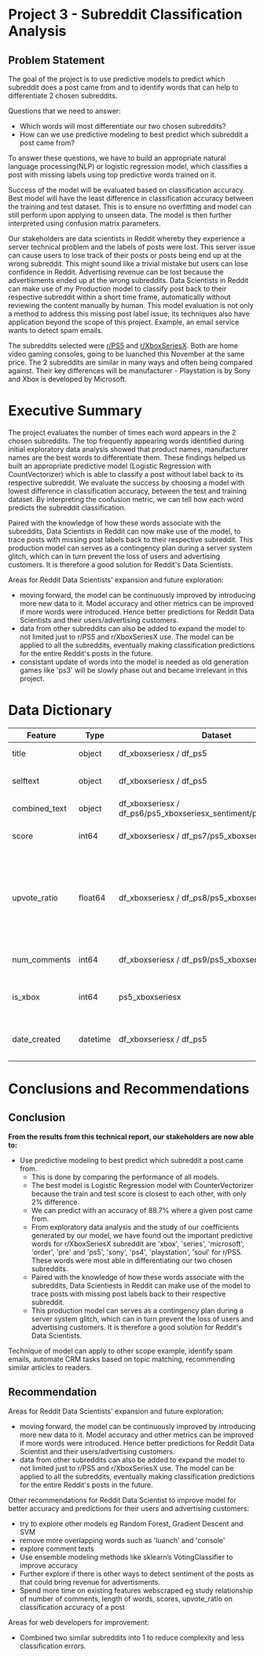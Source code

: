 # Project 3 - Subreddit Classification Analysis


## Problem Statement

The goal of the project is to use predictive models to predict which subreddit does a post came from and to identify words that can help to differentiate 2 chosen subreddits.
 
Questions that we need to answer:
- Which words will most differentiate our two chosen subreddits?
- How can we use predictive modeling to best predict which subreddit a post came from?

To answer these questions, we have to build an appropriate natural language processing(NLP) or logistic regression model, which classifies a post with missing labels using top predictive words trained on it.

Success of the model will be evaluated based on classification accuracy. Best model will have the least difference in classification accuracy between the training and test dataset. This is to ensure no overfitting and model can still perform upon applying to unseen data. The model is then further interpreted using confusion matrix parameters.

Our stakeholders are data scientists in Reddit whereby they experience a server technical problem and the labels of posts were lost. This server issue can cause users to lose track of their posts or posts being end up at the wrong subreddit. This might sound like a trivial mistake but users can lose confidence in Reddit. Advertising revenue can be lost because the advertisments ended up at the wrong subreddits. Data Scientists in Reddit can make use of my Production model to classify post back to their respective subreddit within a short time frame, automatically without reviewing the content manually by human. This model evaluation is not only a method to address this missing post label issue, its techniques also have application beyond the scope of this project. Example, an email service wants to detect spam emails.

The subreddits selected were [r/PS5](urlhttps://www.reddit.com/r/PS5/) and [r/XboxSeriesX](urlhttps://www.reddit.com/r/XboxSeriesX). Both are home video gaming consoles, going to be luanched this November at the same price. The 2 subreddits are similar in many ways and often being compared against. Their key differences will be manufacturer - Playstation is by Sony and Xbox is developed by Microsoft.


# Executive Summary

The project evaluates the number of times each word appears in the 2 chosen subreddits. The top frequently appearing words identified during initial exploratory data analysis showed that product names, manufacturer names are the best words to differentiate them. These findings helped us built an appropriate predictive model (Logistic Regression with CountVectorizer) which is able to classify a post without label back to its respective subreddit. We evaluate the success by choosing a model with lowest difference in classification accuracy, between the test and training dataset. By interpreting the confusion metric, we can tell how each word predicts the subreddit classification.

Paired with the knowledge of how these words associate with the subreddits, Data Scientists in Reddit can now make use of the model, to trace posts with missing post labels back to their respective subreddit. This production model can serves as a contingency plan during a server system glitch, which can in turn prevent the loss of users and advertising customers. It is therefore a good solution for Reddit's Data Scientists.

Areas for Reddit Data Scientists' expansion and future exploration:
- moving forward, the model can be continuously improved by introducing more new data to it. Model accuracy and other metrics can be improved if more words were introduced. Hence better predictions for Reddit Data Scientists and their users/advertising customers.
- data from other subreddits can also be added to expand the model to not limited just to r/PS5 and r/XboxSeriesX use. The model can be applied to all the subreddits, eventually making classification predictions for the entire Reddit's posts in the future.
- consistant update of words into the model is needed as old generation games like 'ps3' will be slowly phase out and became irrelevant in this project. 


# Data Dictionary

| Feature 	| Type 	| Dataset 	| Description 	|
|-	|-	|-	|-	|
| title 	| object 	| df_xboxseriesx / df_ps5 	| title of each   reddit post 	|
| selftext 	| object 	| df_xboxseriesx / df_ps5 	| body text of   each reddit post 	|
| combined_text 	| object 	| df_xboxseriesx / df_ps6/ps5_xboxseriesx_sentiment/ps5_xboxseriesx 	| title + selftext 	|
| score 	| int64 	| df_xboxseriesx / df_ps7/ps5_xboxseriesx_sentiment 	| number of   upvotes a post has 	|
| upvote_ratio 	| float64 	| df_xboxseriesx / df_ps8/ps5_xboxseriesx_sentiment 	| number of   upvotes a post has, divided by the total number of votes the post received 	|
| num_comments 	| int64 	| df_xboxseriesx / df_ps9/ps5_xboxseriesx_sentiment 	| number of comments a post has 	|
| is_xbox 	| int64 	| ps5_xboxseriesx 	| binary variable:  1 for   xbox, 0 for PS5 	|
| date_created 	| datetime 	| df_xboxseriesx / df_ps5 	| date and time   the post is created 	|


# Conclusions and Recommendations

## Conclusion

**From the results from this technical report, our stakeholders are now able to:**

- Use predictive modeling to best predict which subreddit a post came from.
    - This is done by comparing the performance of all models.
    - The best model is Logistic Regression model with CounterVectorizer because the train and test score is closest to each other, with only 2% difference. 
    - We can predict with an accuracy of 88.7% where a given post came from.
    - From exploratory data analysis and the study of our coefficients generated by our model, we have found out the important predictive words for r/XboxSeriesX subreddit are 'xbox', 'series', 'microsoft', 'order', 'pre' and 'ps5', 'sony', 'ps4', 'playstation', 'soul' for r/PS5. These words were most able in differentiating our two chosen subreddits.
    - Paired with the knowledge of how these words associate with the subreddits, Data Scientiests in Reddit can make use of the model to trace posts with missing post labels back to their respective subreddit.
    - This production model can serves as a contingency plan during a server system glitch, which can in turn prevent the loss of users and advertising customers. It is therefore a good solution for Reddit's Data Scientists.

Technique of model can apply to other scope example, identify spam emails, automate CRM tasks based on topic matching, recommending similar articles to readers.

## Recommendation

Areas for Reddit Data Scientists' expansion and future exploration:
- moving forward, the model can be continuously improved by introducing more new data to it. Model accuracy and other metrics can be improved if more words were introduced. Hence better predictions for Reddit Data Scientist and their users/advertising customers.
- data from other subreddits can also be added to expand the model to not limited just to r/PS5 and r/XboxSeriesX use. The model can be applied to all the subreddits, eventually making classification predictions for the entire Reddit's posts in the future.

Other recommendations for Reddit Data Scientist to improve model for better accuracy and predictions for their users and advertising customers:
- try to explore other models eg Random Forest, Gradient Descent and SVM
- remove more overlapping words such as 'luanch' and 'console'
- explore comment texts
- Use ensemble modeling methods like sklearn’s VotingClassifier to improve accuracy
- Further explore if there is other ways to detect sentiment of the posts as that could bring revenue for advertisments.
- Spend more time on existing features webscraped eg study relationship of number of comments, length of words, scores, upvote_ratio on classification accuracy of a post

Areas for web developers for improvement:
- Combined two similar subreddits into 1 to reduce complexity and less classification errors. 
